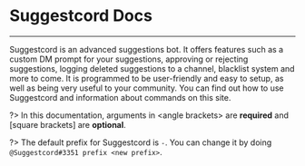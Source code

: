 # Suggestcord Docs <!-- {docsify-ignore-all} -->
---

Suggestcord is an advanced suggestions bot. It offers features such as a custom DM prompt for your suggestions, approving or rejecting suggestions, logging deleted suggestions to a channel, blacklist system and more to come. It is programmed to be user-friendly and easy to setup, as well as being very useful to your community. You can find out how to use Suggestcord and information about commands on this site.

?> In this documentation, arguments in \<angle brackets\> are __required__ and [square brackets] are __optional__.

?> The default prefix for Suggestcord is `-`. You can change it by doing `@Suggestcord#3351 prefix <new prefix>`.